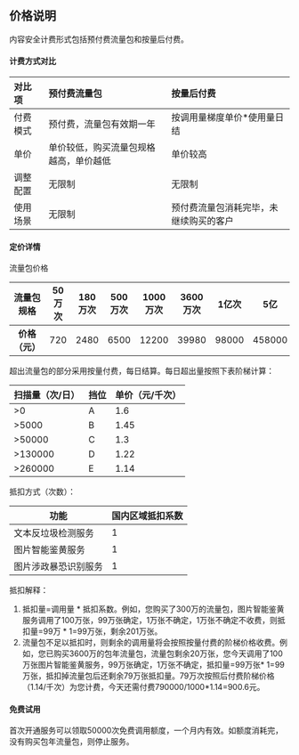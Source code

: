 ## 价格说明

内容安全计费形式包括预付费流量包和按量后付费。

#### 计费方式对比

| 对比项   | 预付费流量包                           | 按量后付费                             |
| :------- | :------------------------------------- | :------------------------------------- |
| 付费模式 | 预付费，流量包有效期一年               | 按调用量梯度单价*使用量日结            |
| 单价     | 单价较低，购买流量包规格越高，单价越低 | 单价较高                               |
| 调整配置 | 无限制                                 | 无限制                                 |
| 使用场景 | 无限制                                 | 预付费流量包消耗完毕，未继续购买的客户 |

#### 定价详情

流量包价格

| **流量包规格** | 50万次 | 180万次 | 500万次 | 1000万次 | 3600万次 | 1亿次 | 5亿    |
| :------------: | ------ | ------- | ------- | -------- | -------- | ----- | ------ |
| **价格（元）** | 720    | 2480    | 6500    | 12200    | 39980    | 98000 | 458000 |



超出流量包的部分采用按量付费，每日结算。每日超出量按照下表阶梯计算：

| **扫描量（次/日）** | **挡位** | **单价（元/千次）** |
| ------------------- | -------- | ------------------- |
| >0                  | A        | 1.6                 |
| >5000               | B        | 1.45                |
| >50000              | C        | 1.3                 |
| >130000             | D        | 1.22                |
| >260000             | E        | 1.14                |

抵扣方式（次数）：

| 功能                 | 国内区域抵扣系数 |
| -------------------- | ---------------- |
| 文本反垃圾检测服务   | 1                |
| 图片智能鉴黄服务     | 1                |
| 图片涉政暴恐识别服务 | 1                |

抵扣解释：

1. 抵扣量=调用量 * 抵扣系数。例如，您购买了300万的流量包，图片智能鉴黄服务调用了100万张，99万张确定，1万张不确定，1万张不确定不收费，则抵扣量=99万 * 1=99万张，剩余201万张。
2. 流量包不足以抵扣时，则剩余的调用量将会按照按量付费的阶梯价格收费。例如，您已购买3600万的包年流量包，流量包剩余20万张，您今天调用了100万张图片智能鉴黄服务，99万张确定，1万张不确定，抵扣量=99万张* 1=99万张，抵扣掉流量包后还剩余79万张抵扣量。79万次按照后付费阶梯价格（1.14/千次）为您计费，今天还需付费790000/1000*1.14=900.6元。

#### 免费试用

首次开通服务可以领取50000次免费调用额度，一个月内有效。如额度消耗完，没有购买包年流量包，则停止服务。